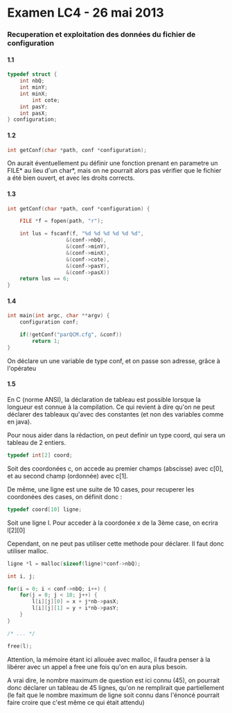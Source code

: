 # Examen LC4 - 26 mai 2013

### Recuperation et exploitation des données du fichier de configuration

#### 1.1
```c
typedef struct {
	int nbQ;
	int minY;
	int minX;
        int cote;
	int pasY;
	int pasX;
} configuration;
```

#### 1.2
```c
int getConf(char *path, conf *configuration);
```
On aurait éventuellement pu définir une fonction prenant en parametre un FILE* au lieu d'un char*, mais on ne pourrait alors pas vérifier que le fichier a été bien ouvert, et avec les droits corrects.

#### 1.3
```c
int getConf(char *path, conf *configuration) {

    FILE *f = fopen(path, "r");

    int lus = fscanf(f, "%d %d %d %d %d %d",
                   &(conf->nbQ),
                   &(conf->minY),
                   &(conf->minX),
                   &(conf->cote),
                   &(conf->pasY),
                   &(conf->pasX))
    return lus == 6;
}
```

#### 1.4
```c
int main(int argc, char **argv) {
    configuration conf;

    if(!getConf("parQCM.cfg", &conf))
        return 1;
}
```
On déclare un une variable de type conf, et on passe son adresse, grâce à l'opérateu

#### 1.5

En C (norme ANSI), la déclaration de tableau est possible lorsque la longueur est connue à la compilation. Ce qui revient à dire qu'on ne peut déclarer des tableaux qu'avec des constantes (et non des variables comme en java).

Pour nous aider dans la rédaction, on peut definir un type coord, qui sera un tableau de 2 entiers.

```c
typedef int[2] coord;
```
Soit des coordonées c, on accede au premier champs (abscisse) avec c[0], et au second champ (ordonnée) avec c[1].

De même, une ligne est une suite de 10 cases, pour recuperer les coordonées des cases, on définit donc :
```c
typedef coord[10] ligne;
```
Soit une ligne l. Pour acceder à la coordonée x de la 3ème case, on ecrira l[2][0]

Cependant, on ne peut pas utiliser cette methode pour déclarer. Il faut donc utiliser malloc.

```c
ligne *l = malloc(sizeof(ligne)*conf->nbQ);

int i, j;

for(i = 0; i < conf->nbQ; i++) {
    for(j = 0; j < 10; j++) {
        l[i][j][0] = x + j*nb->pasX;
        l[i][j][1] = y + i*nb->pasY;
    }
}

/* ... */

free(l);
```

Attention, la mémoire étant ici allouée avec malloc, il faudra penser à la libérer avec un appel a free une fois qu'on en aura plus besoin.

A vrai dire, le nombre maximum de question est ici connu (45), on pourrait donc déclarer un tableau de 45 lignes, qu'on ne remplirait que partiellement (le fait que le nombre maximum de ligne soit connu dans l'énoncé pourrait faire croire que c'est même ce qui était attendu)
